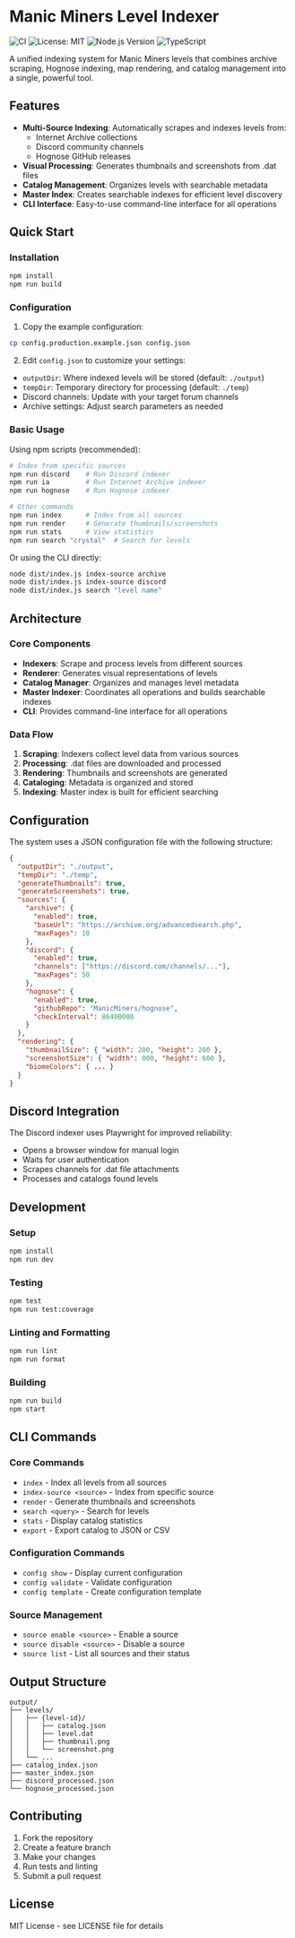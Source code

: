 # Manic Miners Level Indexer

![CI](https://github.com/Aquataze/manic-miners-level-indexer/workflows/CI/badge.svg)
![License: MIT](https://img.shields.io/badge/License-MIT-yellow.svg)
![Node.js Version](https://img.shields.io/badge/node-%3E%3D18.0.0-brightgreen)
![TypeScript](https://img.shields.io/badge/TypeScript-5.0-blue)

A unified indexing system for Manic Miners levels that combines archive scraping, Hognose indexing, map rendering, and catalog management into a single, powerful tool.

## Features

- **Multi-Source Indexing**: Automatically scrapes and indexes levels from:
  - Internet Archive collections
  - Discord community channels
  - Hognose GitHub releases
- **Visual Processing**: Generates thumbnails and screenshots from .dat files
- **Catalog Management**: Organizes levels with searchable metadata
- **Master Index**: Creates searchable indexes for efficient level discovery
- **CLI Interface**: Easy-to-use command-line interface for all operations

## Quick Start

### Installation

```bash
npm install
npm run build
```

### Configuration

1. Copy the example configuration:
```bash
cp config.production.example.json config.json
```

2. Edit `config.json` to customize your settings:
- `outputDir`: Where indexed levels will be stored (default: `./output`)
- `tempDir`: Temporary directory for processing (default: `./temp`)
- Discord channels: Update with your target forum channels
- Archive settings: Adjust search parameters as needed

### Basic Usage

Using npm scripts (recommended):
```bash
# Index from specific sources
npm run discord    # Run Discord indexer
npm run ia         # Run Internet Archive indexer  
npm run hognose    # Run Hognose indexer

# Other commands
npm run index      # Index from all sources
npm run render     # Generate thumbnails/screenshots
npm run stats      # View statistics
npm run search "crystal"  # Search for levels
```

Or using the CLI directly:
```bash
node dist/index.js index-source archive
node dist/index.js index-source discord
node dist/index.js search "level name"
```

## Architecture

### Core Components

- **Indexers**: Scrape and process levels from different sources
- **Renderer**: Generates visual representations of levels
- **Catalog Manager**: Organizes and manages level metadata
- **Master Indexer**: Coordinates all operations and builds searchable indexes
- **CLI**: Provides command-line interface for all operations

### Data Flow

1. **Scraping**: Indexers collect level data from various sources
2. **Processing**: .dat files are downloaded and processed
3. **Rendering**: Thumbnails and screenshots are generated
4. **Cataloging**: Metadata is organized and stored
5. **Indexing**: Master index is built for efficient searching

## Configuration

The system uses a JSON configuration file with the following structure:

```json
{
  "outputDir": "./output",
  "tempDir": "./temp",
  "generateThumbnails": true,
  "generateScreenshots": true,
  "sources": {
    "archive": {
      "enabled": true,
      "baseUrl": "https://archive.org/advancedsearch.php",
      "maxPages": 10
    },
    "discord": {
      "enabled": true,
      "channels": ["https://discord.com/channels/..."],
      "maxPages": 50
    },
    "hognose": {
      "enabled": true,
      "githubRepo": "ManicMiners/hognose",
      "checkInterval": 86400000
    }
  },
  "rendering": {
    "thumbnailSize": { "width": 200, "height": 200 },
    "screenshotSize": { "width": 800, "height": 600 },
    "biomeColors": { ... }
  }
}
```

## Discord Integration

The Discord indexer uses Playwright for improved reliability:

- Opens a browser window for manual login
- Waits for user authentication
- Scrapes channels for .dat file attachments
- Processes and catalogs found levels

## Development

### Setup

```bash
npm install
npm run dev
```

### Testing

```bash
npm test
npm run test:coverage
```

### Linting and Formatting

```bash
npm run lint
npm run format
```

### Building

```bash
npm run build
npm start
```

## CLI Commands

### Core Commands

- `index` - Index all levels from all sources
- `index-source <source>` - Index from specific source
- `render` - Generate thumbnails and screenshots
- `search <query>` - Search for levels
- `stats` - Display catalog statistics
- `export` - Export catalog to JSON or CSV

### Configuration Commands

- `config show` - Display current configuration
- `config validate` - Validate configuration
- `config template` - Create configuration template

### Source Management

- `source enable <source>` - Enable a source
- `source disable <source>` - Disable a source
- `source list` - List all sources and their status

## Output Structure

```
output/
├── levels/
│   ├── {level-id}/
│   │   ├── catalog.json
│   │   ├── level.dat
│   │   ├── thumbnail.png
│   │   └── screenshot.png
│   └── ...
├── catalog_index.json
├── master_index.json
├── discord_processed.json
└── hognose_processed.json
```

## Contributing

1. Fork the repository
2. Create a feature branch
3. Make your changes
4. Run tests and linting
5. Submit a pull request

## License

MIT License - see LICENSE file for details